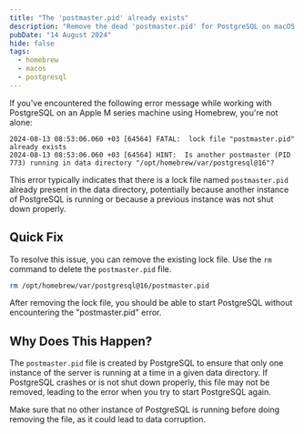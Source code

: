 ```yaml
---
title: "The 'postmaster.pid' already exists"
description: "Remove the dead 'postmaster.pid' for PostgreSQL on macOS."
pubDate: "14 August 2024"
hide: false
tags:
  - homebrew
  - macos
  - postgresql
---
```


If you've encountered the following error message while working with PostgreSQL on an Apple M series machine using Homebrew, you're not alone:

```
2024-08-13 08:53:06.060 +03 [64564] FATAL:  lock file "postmaster.pid" already exists
2024-08-13 08:53:06.060 +03 [64564] HINT:  Is another postmaster (PID 773) running in data directory "/opt/homebrew/var/postgresql@16"?
```

This error typically indicates that there is a lock file named `postmaster.pid` already present in the data directory, potentially because another instance of PostgreSQL is running or because a previous instance was not shut down properly.

## Quick Fix

To resolve this issue, you can remove the existing lock file. Use the `rm` command to delete the `postmaster.pid` file.

```bash
rm /opt/homebrew/var/postgresql@16/postmaster.pid
```

After removing the lock file, you should be able to start PostgreSQL without encountering the "postmaster.pid" error.

## Why Does This Happen?

The `postmaster.pid` file is created by PostgreSQL to ensure that only one instance of the server is running at a time in a given data directory. If PostgreSQL crashes or is not shut down properly, this file may not be removed, leading to the error when you try to start PostgreSQL again.

Make sure that no other instance of PostgreSQL is running before doing removing the file, as it could lead to data corruption.
